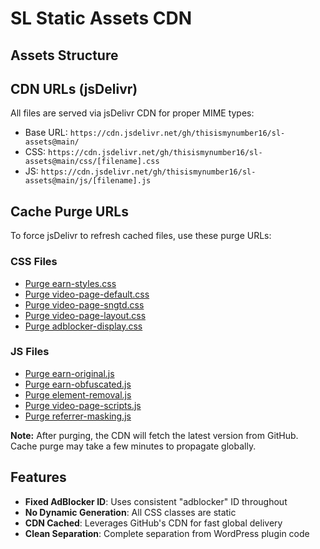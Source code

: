 # SL Static Assets CDN

## Assets Structure

## CDN URLs (jsDelivr)

All files are served via jsDelivr CDN for proper MIME types:

- Base URL: `https://cdn.jsdelivr.net/gh/thisismynumber16/sl-assets@main/`
- CSS: `https://cdn.jsdelivr.net/gh/thisismynumber16/sl-assets@main/css/[filename].css`
- JS: `https://cdn.jsdelivr.net/gh/thisismynumber16/sl-assets@main/js/[filename].js`

## Cache Purge URLs

To force jsDelivr to refresh cached files, use these purge URLs:

### CSS Files
- [Purge earn-styles.css](https://purge.jsdelivr.net/gh/thisismynumber16/sl-assets@main/css/earn-styles.css)
- [Purge video-page-default.css](https://purge.jsdelivr.net/gh/thisismynumber16/sl-assets@main/css/video-page-default.css)
- [Purge video-page-sngtd.css](https://purge.jsdelivr.net/gh/thisismynumber16/sl-assets@main/css/video-page-sngtd.css)
- [Purge video-page-layout.css](https://purge.jsdelivr.net/gh/thisismynumber16/sl-assets@main/css/video-page-layout.css)
- [Purge adblocker-display.css](https://purge.jsdelivr.net/gh/thisismynumber16/sl-assets@main/css/adblocker-display.css)

### JS Files
- [Purge earn-original.js](https://purge.jsdelivr.net/gh/thisismynumber16/sl-assets@main/js/earn-original.js)
- [Purge earn-obfuscated.js](https://purge.jsdelivr.net/gh/thisismynumber16/sl-assets@main/js/earn-obfuscated.js)
- [Purge element-removal.js](https://purge.jsdelivr.net/gh/thisismynumber16/sl-assets@main/js/element-removal.js)
- [Purge video-page-scripts.js](https://purge.jsdelivr.net/gh/thisismynumber16/sl-assets@main/js/video-page-scripts.js)
- [Purge referrer-masking.js](https://purge.jsdelivr.net/gh/thisismynumber16/sl-assets@main/js/referrer-masking.js)

**Note:** After purging, the CDN will fetch the latest version from GitHub. Cache purge may take a few minutes to propagate globally.

## Features

- **Fixed AdBlocker ID**: Uses consistent "adblocker" ID throughout
- **No Dynamic Generation**: All CSS classes are static
- **CDN Cached**: Leverages GitHub's CDN for fast global delivery
- **Clean Separation**: Complete separation from WordPress plugin code
